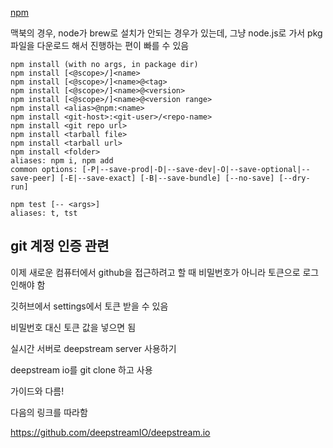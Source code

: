 
[npm](npm)

맥북의 경우, node가 brew로 설치가 안되는 경우가 있는데, 그냥 node.js로 가서 pkg 파일을 다운로드 해서 진행하는 편이 빠를 수 있음

~~~
npm install (with no args, in package dir)
npm install [<@scope>/]<name>
npm install [<@scope>/]<name>@<tag>
npm install [<@scope>/]<name>@<version>
npm install [<@scope>/]<name>@<version range>
npm install <alias>@npm:<name>
npm install <git-host>:<git-user>/<repo-name>
npm install <git repo url>
npm install <tarball file>
npm install <tarball url>
npm install <folder>
aliases: npm i, npm add
common options: [-P|--save-prod|-D|--save-dev|-O|--save-optional|--save-peer] [-E|--save-exact] [-B|--save-bundle] [--no-save] [--dry-run]
~~~

~~~
npm test [-- <args>]
aliases: t, tst
~~~

## git 계정 인증 관련
이제 새로운 컴퓨터에서 github을 접근하려고 할 때 비밀번호가 아니라 토큰으로 로그인해야 함

깃허브에서 settings에서 토큰 받을 수 있음

비밀번호 대신 토큰 값을 넣으면 됨


실시간 서버로 deepstream server 사용하기

deepstream io를 git clone 하고 사용

가이드와 다름!

다음의 링크를 따라함

https://github.com/deepstreamIO/deepstream.io
